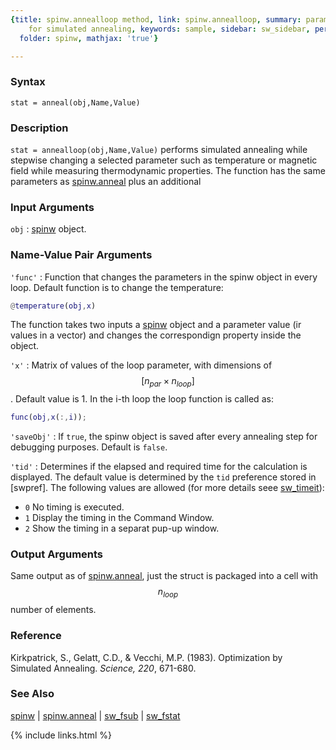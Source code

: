 ```yaml
---
{title: spinw.annealloop method, link: spinw.annealloop, summary: parameter sweep
    for simulated annealing, keywords: sample, sidebar: sw_sidebar, permalink: spinw_annealloop,
  folder: spinw, mathjax: 'true'}

---
```

  
### Syntax
  
`stat = anneal(obj,Name,Value)`
  
### Description
  
`stat = annealloop(obj,Name,Value)` performs simulated annealing while
stepwise changing a selected parameter such as temperature or magnetic
field while measuring thermodynamic properties. The function has the same
parameters as [spinw.anneal](spinw_anneal) plus an additional
   
  
### Input Arguments
  
`obj`
: [spinw](spinw) object.
  
### Name-Value Pair Arguments
  
`'func'`
: Function that changes the parameters in the spinw object in every
  loop. Default function is to change the temperature:
  ```matlab
  @temperature(obj,x)
  ```
  The function takes two inputs a [spinw](spinw) object and a parameter value
  (ir values in a vector) and changes the correspondign property inside
  the object.
  
`'x'`
: Matrix of values of the loop parameter, with dimensions of
  $$[n_{par}\times n_{loop}]$$. Default value is 1. In the i-th loop the
  loop function is called as:
  ```matlab
  func(obj,x(:,i));
  ```
  
`'saveObj'`
: If `true`, the spinw object is saved after every annealing step for
  debugging purposes. Default is `false`.
 
`'tid'`
: Determines if the elapsed and required time for the calculation is
  displayed. The default value is determined by the `tid` preference
  stored in [swpref]. The following values are allowed (for more details
  seee [sw_timeit](sw_timeit)):
  * `0` No timing is executed.
  * `1` Display the timing in the Command Window.
  * `2` Show the timing in a separat pup-up window.
  
### Output Arguments
  
Same output as of [spinw.anneal](spinw_anneal), just the struct is packaged into a cell
with $$n_{loop}$$ number of elements.
 
### Reference
 
   Kirkpatrick, S., Gelatt, C.D., & Vecchi, M.P. (1983). Optimization by
   Simulated Annealing. _Science, 220_, 671-680.
  
### See Also
  
[spinw](spinw) \| [spinw.anneal](spinw_anneal) \| [sw_fsub](sw_fsub) \| [sw_fstat](sw_fstat)

{% include links.html %}
